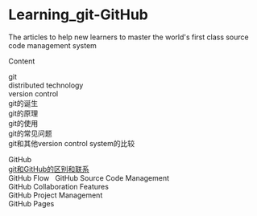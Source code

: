 # Learning_git-GitHub
The articles to help new learners to master the world's first class source code management system

Content  

git  
distributed technology  
version control  
git的诞生  
git的原理  
git的使用  
git的常见问题  
git和其他version control system的比较  


GitHub  
[git和GitHub的区别和联系](https://github.com/gzsnail/Mastering_git_and_GitHub/blob/master/differences_between_git_and_GitHub)  
GitHub Flow  
GitHub Source Code Management   
GitHub Collaboration Features  
GitHub Project Management  
GitHub Pages  
